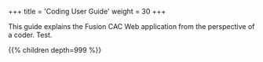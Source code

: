 +++
title = 'Coding User Guide'
weight = 30
+++

This guide explains the Fusion CAC Web application from the perspective of a coder. Test.

{{% children depth=999 %}}
